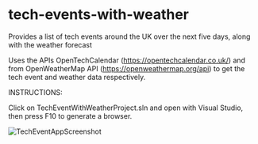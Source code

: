 # tech-events-with-weather
Provides a list of tech events around the UK over the next five days, along with the weather forecast

Uses the APIs OpenTechCalendar (https://opentechcalendar.co.uk/) and from OpenWeatherMap API (https://openweathermap.org/api) to get the tech event and weather data respectively. 

INSTRUCTIONS:

Click on TechEventWithWeatherProject.sln and open with Visual Studio, then press F10 to generate a browser.

![TechEventAppScreenshot](https://user-images.githubusercontent.com/59927061/139070204-76297f87-0445-4393-b629-882390bd4d33.PNG)
